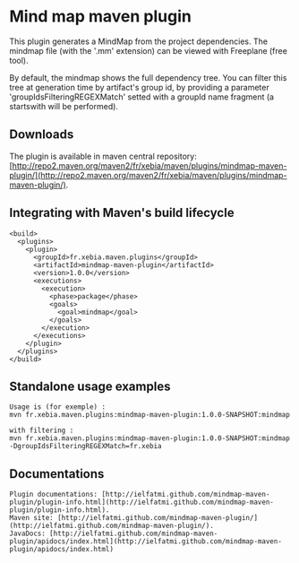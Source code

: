 Mind map maven plugin
=======

This plugin generates a MindMap from the project dependencies. The mindmap file (with the '.mm' extension) can be viewed with Freeplane (free tool).

By default, the mindmap shows the full dependency tree.
You can filter this tree at generation time by artifact's group id, by providing a parameter 'groupIdsFilteringREGEXMatch' setted with a groupId name fragment (a startswith will be performed).

Downloads
--------

The plugin is available in maven central repository:
[http://repo2.maven.org/maven2/fr/xebia/maven/plugins/mindmap-maven-plugin/](http://repo2.maven.org/maven2/fr/xebia/maven/plugins/mindmap-maven-plugin/).


Integrating with Maven's build lifecycle
--------
	
	<build>
	  <plugins>
	    <plugin>
	      <groupId>fr.xebia.maven.plugins</groupId>
	      <artifactId>mindmap-maven-plugin</artifactId>
	      <version>1.0.0</version>
	      <executions>
	        <execution>
	          <phase>package</phase>
	          <goals>
	            <goal>mindmap</goal>
	          </goals>
	        </execution>
	      </executions>
	    </plugin>
	  </plugins>
	</build>

Standalone usage examples
--------

	Usage is (for exemple) :
	mvn fr.xebia.maven.plugins:mindmap-maven-plugin:1.0.0-SNAPSHOT:mindmap

	with filtering :
	mvn fr.xebia.maven.plugins:mindmap-maven-plugin:1.0.0-SNAPSHOT:mindmap -DgroupIdsFilteringREGEXMatch=fr.xebia
	
Documentations
--------
   
    Plugin documentations: [http://ielfatmi.github.com/mindmap-maven-plugin/plugin-info.html](http://ielfatmi.github.com/mindmap-maven-plugin/plugin-info.html).
    Maven site: [http://ielfatmi.github.com/mindmap-maven-plugin/](http://ielfatmi.github.com/mindmap-maven-plugin/).
    JavaDocs: [http://ielfatmi.github.com/mindmap-maven-plugin/apidocs/index.html](http://ielfatmi.github.com/mindmap-maven-plugin/apidocs/index.html)
	
